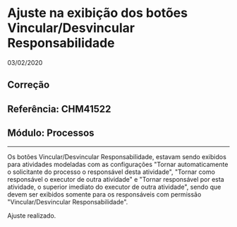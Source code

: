 # Ajuste na exibição dos botões Vincular/Desvincular Responsabilidade
03/02/2020
## Correção
## Referência: CHM41522
## Módulo: Processos
***

Os botões Vincular/Desvincular Responsabilidade, estavam sendo exibidos para atividades modeladas com as configurações "Tornar automaticamente o solicitante do processo o responsável desta atividade", "Tornar como responsável o executor de outra atividade" e "Tornar responsável por esta atividade, o superior imediato do executor de outra atividade", sendo que devem ser exibidos somente para os responsáveis com permissão "Vincular/Desvincular Responsabilidade".

Ajuste realizado.